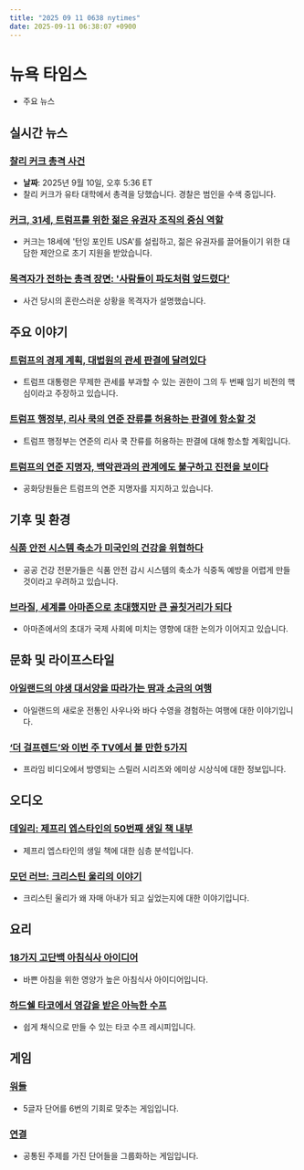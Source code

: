 ```yaml
---
title: "2025 09 11 0638 nytimes"
date: 2025-09-11 06:38:07 +0900
---
```


# 뉴욕 타임스
- 주요 뉴스

## 실시간 뉴스

### [찰리 커크 총격 사건](https://www.nytimes.com/live/2025/09/10/us/charlie-kirk-shot-utah)

- **날짜**: 2025년 9월 10일, 오후 5:36 ET
- 찰리 커크가 유타 대학에서 총격을 당했습니다. 경찰은 범인을 수색 중입니다.
### [커크, 31세, 트럼프를 위한 젊은 유권자 조직의 중심 역할](https://www.nytimes.com/2025/09/10/us/politics/charlie-kirk-dead.html)

- 커크는 18세에 '턴잉 포인트 USA'를 설립하고, 젊은 유권자를 끌어들이기 위한 대담한 제안으로 초기 지원을 받았습니다.
### [목격자가 전하는 총격 장면: '사람들이 파도처럼 엎드렸다'](https://www.nytimes.com/2025/09/10/us/charlie-kirk-shooting-witnesses-utah.html)

- 사건 당시의 혼란스러운 상황을 목격자가 설명했습니다.
## 주요 이야기

### [트럼프의 경제 계획, 대법원의 관세 판결에 달려있다](https://www.nytimes.com/2025/09/10/us/politics/trump-tariffs-supreme-court.html)

- 트럼프 대통령은 무제한 관세를 부과할 수 있는 권한이 그의 두 번째 임기 비전의 핵심이라고 주장하고 있습니다.
### [트럼프 행정부, 리사 쿡의 연준 잔류를 허용하는 판결에 항소할 것](https://www.nytimes.com/2025/09/10/us/politics/trump-lisa-cook-fed-governor-appeal.html)

- 트럼프 행정부는 연준의 리사 쿡 잔류를 허용하는 판결에 대해 항소할 계획입니다.
### [트럼프의 연준 지명자, 백악관과의 관계에도 불구하고 진전을 보이다](https://www.nytimes.com/2025/09/10/business/trump-fed-stephen-miran.html)

- 공화당원들은 트럼프의 연준 지명자를 지지하고 있습니다.
## 기후 및 환경

### [식품 안전 시스템 축소가 미국인의 건강을 위협하다](https://www.nytimes.com/2025/09/10/well/cdc-foodnet.html)

- 공공 건강 전문가들은 식품 안전 감시 시스템의 축소가 식중독 예방을 어렵게 만들 것이라고 우려하고 있습니다.
### [브라질, 세계를 아마존으로 초대했지만 큰 골칫거리가 되다](https://www.nytimes.com/2025/09/10/magazine/global-climate-law-students.html)

- 아마존에서의 초대가 국제 사회에 미치는 영향에 대한 논의가 이어지고 있습니다.
## 문화 및 라이프스타일

### [아일랜드의 야생 대서양을 따라가는 땀과 소금의 여행](https://www.nytimes.com/2025/09/09/travel/irish-saunas-beach-cold-plunge.html)

- 아일랜드의 새로운 전통인 사우나와 바다 수영을 경험하는 여행에 대한 이야기입니다.
### [‘더 걸프렌드’와 이번 주 TV에서 볼 만한 5가지](https://www.nytimes.com/2025/09/08/arts/television/the-girlfriend-and-5-more-things-to-watch-on-tv-this-week.html)

- 프라임 비디오에서 방영되는 스릴러 시리즈와 에미상 시상식에 대한 정보입니다.
## 오디오

### [데일리: 제프리 엡스타인의 50번째 생일 책 내부](https://www.nytimes.com/2025/09/10/podcasts/the-daily/jeffrey-epstein-birthday-book-trump.html)

- 제프리 엡스타인의 생일 책에 대한 심층 분석입니다.
### [모던 러브: 크리스틴 울리의 이야기](https://www.nytimes.com/2025/09/10/podcasts/sister-wives-christine-brown-woolley.html)

- 크리스틴 울리가 왜 자매 아내가 되고 싶었는지에 대한 이야기입니다.
## 요리

### [18가지 고단백 아침식사 아이디어](https://cooking.nytimes.com/article/high-protein-breakfast-meal-prep-ideas)

- 바쁜 아침을 위한 영양가 높은 아침식사 아이디어입니다.
### [하드쉘 타코에서 영감을 받은 아늑한 수프](https://cooking.nytimes.com/recipes/1024354-taco-soup)

- 쉽게 채식으로 만들 수 있는 타코 수프 레시피입니다.
## 게임

### [워들](https://www.nytimes.com/games/wordle/index.html)

- 5글자 단어를 6번의 기회로 맞추는 게임입니다.
### [연결](https://www.nytimes.com/games/connections?GAMES_connectionsRollout_1130=1_ConnectionsV2)

- 공통된 주제를 가진 단어들을 그룹화하는 게임입니다.
